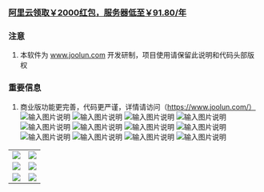 ### [阿里云领取￥2000红包，服务器低至￥91.80/年](https://promotion.aliyun.com/ntms/yunparter/invite.html?userCode=wnw8gle1)

### 注意
1. 本软件为 www.joolun.com 开发研制，项目使用请保留此说明和代码头部版权

### 重要信息
1. 商业版功能更完善，代码更严谨，详情请访问（https://www.joolun.com/）
![输入图片说明](https://joolun-plus-1313274050.cos.ap-nanjing.myqcloud.com/joolun-uniapp-wx-ui/Joolun-PPT-1.jpg)
![输入图片说明](https://joolun-plus-1313274050.cos.ap-nanjing.myqcloud.com/joolun-uniapp-wx-ui/Joolun-PPT-2.jpg )
![输入图片说明](https://joolun-plus-1313274050.cos.ap-nanjing.myqcloud.com/joolun-uniapp-wx-ui/Joolun-PPT-3.jpg )
![输入图片说明](https://joolun-plus-1313274050.cos.ap-nanjing.myqcloud.com/joolun-uniapp-wx-ui/Joolun-PPT-4.jpg )
![输入图片说明](https://joolun-plus-1313274050.cos.ap-nanjing.myqcloud.com/joolun-uniapp-wx-ui/Joolun-PPT-5.jpg )
![输入图片说明](https://joolun-plus-1313274050.cos.ap-nanjing.myqcloud.com/joolun-uniapp-wx-ui/Joolun-PPT-6.jpg )
![输入图片说明](https://joolun-plus-1313274050.cos.ap-nanjing.myqcloud.com/joolun-uniapp-wx-ui/Joolun-PPT-7.jpg )
![输入图片说明](https://joolun-plus-1313274050.cos.ap-nanjing.myqcloud.com/joolun-uniapp-wx-ui/Joolun-PPT-8.jpg )
![输入图片说明](https://joolun-plus-1313274050.cos.ap-nanjing.myqcloud.com/joolun-uniapp-wx-ui/Joolun-PPT-9.jpg )
![输入图片说明](https://joolun-plus-1313274050.cos.ap-nanjing.myqcloud.com/joolun-uniapp-wx-ui/Joolun-PPT-10.jpg )
![输入图片说明](https://joolun-plus-1313274050.cos.ap-nanjing.myqcloud.com/joolun-uniapp-wx-ui/Joolun-PPT-11.jpg )
![输入图片说明](https://joolun-plus-1313274050.cos.ap-nanjing.myqcloud.com/joolun-uniapp-wx-ui/Joolun-PPT-14.gif )
<table>
    <tr>
        <td><img src="https://23592599.s21i.faiusr.com/4/ABUIABAEGAAg2s7hmAYo_sam-wMw6Ac42AQ.png.webp"/></td>
        <td><img src="https://23592599.s21i.faiusr.com/4/ABUIABAEGAAg2s7hmAYoisCngQYw6Ac42AQ.png.webp"/></td>
    </tr>
    <tr>
        <td><img src="https://23592599.s21i.faiusr.com/4/ABUIABAEGAAg2c7hmAYo6PLorQcw6Ac42AQ.png.webp"/></td>
        <td><img src="https://23592599.s21i.faiusr.com/4/ABUIABAEGAAg2s7hmAYo-duw0gQw6Ac42AQ.png.webp"/></td>
    </tr>
    <tr>
        <td><img src="https://23592599.s21i.faiusr.com/4/ABUIABAEGAAguc-hmAYopdHjxQUw6Ac42AQ.png.webp"/></td>
        <td><img src="https://23592599.s21i.faiusr.com/4/ABUIABAEGAAg2s7hmAYowPiB2AIw6Ac42AQ.png.webp"/></td>
    </tr>
</table>